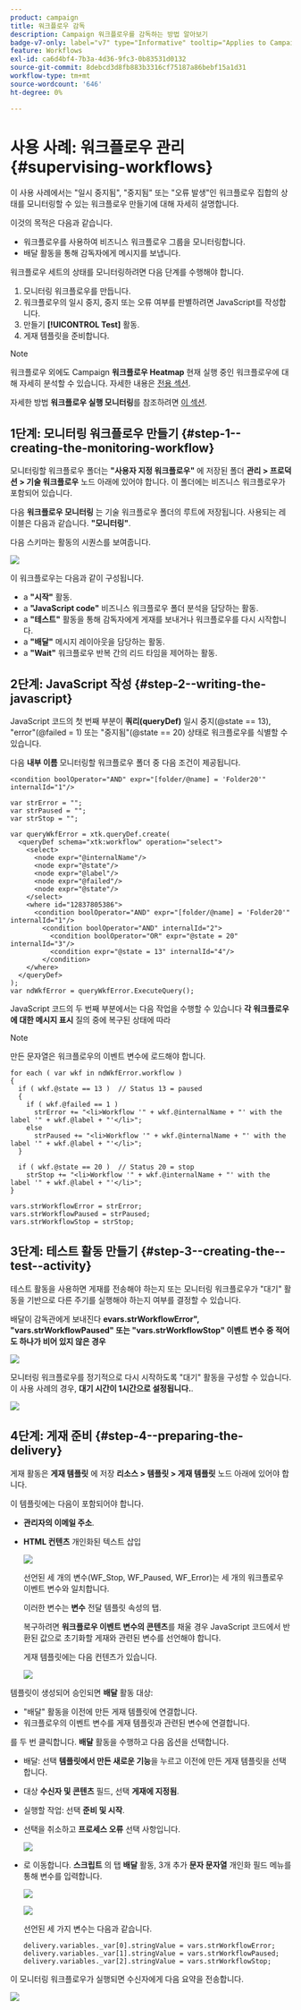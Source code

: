 ```yaml
---
product: campaign
title: 워크플로우 감독
description: Campaign 워크플로우를 감독하는 방법 알아보기
badge-v7-only: label="v7" type="Informative" tooltip="Applies to Campaign Classic v7 only"
feature: Workflows
exl-id: ca6d4bf4-7b3a-4d36-9fc3-0b83531d0132
source-git-commit: 8debcd3d8fb883b3316cf75187a86bebf15a1d31
workflow-type: tm+mt
source-wordcount: '646'
ht-degree: 0%

---
```


# 사용 사례: 워크플로우 관리{#supervising-workflows}



이 사용 사례에서는 &quot;일시 중지됨&quot;, &quot;중지됨&quot; 또는 &quot;오류 발생&quot;인 워크플로우 집합의 상태를 모니터링할 수 있는 워크플로우 만들기에 대해 자세히 설명합니다.

이것의 목적은 다음과 같습니다.

* 워크플로우를 사용하여 비즈니스 워크플로우 그룹을 모니터링합니다.
* 배달 활동을 통해 감독자에게 메시지를 보냅니다.

워크플로우 세트의 상태를 모니터링하려면 다음 단계를 수행해야 합니다.

1. 모니터링 워크플로우를 만듭니다.
1. 워크플로우의 일시 중지, 중지 또는 오류 여부를 판별하려면 JavaScript를 작성합니다.
1. 만들기 **[!UICONTROL Test]** 활동.
1. 게재 템플릿을 준비합니다.

>[!NOTE]
>
>워크플로우 외에도 Campaign **워크플로우 Heatmap** 현재 실행 중인 워크플로우에 대해 자세히 분석할 수 있습니다. 자세한 내용은 [전용 섹션](heatmap.md).
>
>자세한 방법 **워크플로우 실행 모니터링**&#x200B;를 참조하려면 [이 섹션](monitoring-workflow-execution.md).

## 1단계: 모니터링 워크플로우 만들기 {#step-1--creating-the-monitoring-workflow}

모니터링할 워크플로우 폴더는 **&quot;사용자 지정 워크플로우&quot;** 에 저장된 폴더 **관리 > 프로덕션 > 기술 워크플로우** 노드 아래에 있어야 합니다. 이 폴더에는 비즈니스 워크플로우가 포함되어 있습니다.

다음 **워크플로우 모니터링** 는 기술 워크플로우 폴더의 루트에 저장됩니다. 사용되는 레이블은 다음과 같습니다. **&quot;모니터링&quot;**.

다음 스키마는 활동의 시퀀스를 보여줍니다.

![](assets/uc_monitoring_workflow_overview.png)

이 워크플로우는 다음과 같이 구성됩니다.

* a **&quot;시작&quot;** 활동.
* a **&quot;JavaScript code&quot;** 비즈니스 워크플로우 폴더 분석을 담당하는 활동.
* a **&quot;테스트&quot;** 활동을 통해 감독자에게 게재를 보내거나 워크플로우를 다시 시작합니다.
* a **&quot;배달&quot;** 메시지 레이아웃을 담당하는 활동.
* a **&quot;Wait&quot;** 워크플로우 반복 간의 리드 타임을 제어하는 활동.

## 2단계: JavaScript 작성 {#step-2--writing-the-javascript}

JavaScript 코드의 첫 번째 부분이 **쿼리(queryDef)** 일시 중지(@state == 13), &quot;error&quot;(@failed = 1) 또는 &quot;중지됨&quot;(@state == 20) 상태로 워크플로우를 식별할 수 있습니다.

다음 **내부 이름** 모니터링할 워크플로우 폴더 중 다음 조건이 제공됩니다.

```
<condition boolOperator="AND" expr="[folder/@name] = 'Folder20'" internalId="1"/>
```

```
var strError = "";
var strPaused = "";
var strStop = "";

var queryWkfError = xtk.queryDef.create(
  <queryDef schema="xtk:workflow" operation="select">
    <select>
      <node expr="@internalName"/>
      <node expr="@state"/>
      <node expr="@label"/>
      <node expr="@failed"/>
      <node expr="@state"/>   
    </select>
    <where id="12837805386">
      <condition boolOperator="AND" expr="[folder/@name] = 'Folder20'" internalId="1"/>
        <condition boolOperator="AND" internalId="2">
          <condition boolOperator="OR" expr="@state = 20" internalId="3"/>
          <condition expr="@state = 13" internalId="4"/>
        </condition>  
    </where>
  </queryDef>
);
var ndWkfError = queryWkfError.ExecuteQuery(); 
```

JavaScript 코드의 두 번째 부분에서는 다음 작업을 수행할 수 있습니다 **각 워크플로우에 대한 메시지 표시** 질의 중에 복구된 상태에 따라

>[!NOTE]
>
>만든 문자열은 워크플로우의 이벤트 변수에 로드해야 합니다.

```
for each ( var wkf in ndWkfError.workflow ) 
{
  if ( wkf.@state == 13 )  // Status 13 = paused
  {
    if ( wkf.@failed == 1 )
      strError += "<li>Workflow '" + wkf.@internalName + "' with the label '" + wkf.@label + "'</li>";
    else
      strPaused += "<li>Workflow '" + wkf.@internalName + "' with the label '" + wkf.@label + "'</li>";
  }
  
  if ( wkf.@state == 20 )  // Status 20 = stop
    strStop += "<li>Workflow '" + wkf.@internalName + "' with the label '" + wkf.@label + "'</li>";
}

vars.strWorkflowError = strError;
vars.strWorkflowPaused = strPaused;
vars.strWorkflowStop = strStop;
```

## 3단계: 테스트 활동 만들기 {#step-3--creating-the--test--activity}

테스트 활동을 사용하면 게재를 전송해야 하는지 또는 모니터링 워크플로우가 &quot;대기&quot; 활동을 기반으로 다른 주기를 실행해야 하는지 여부를 결정할 수 있습니다.

배달이 감독관에게 보내진다 **evars.strWorkflowError&quot;, &quot;vars.strWorkflowPaused&quot; 또는 &quot;vars.strWorkflowStop&quot; 이벤트 변수 중 적어도 하나가 비어 있지 않은 경우**

![](assets/uc_monitoring_workflow_test.png)

모니터링 워크플로우를 정기적으로 다시 시작하도록 &quot;대기&quot; 활동을 구성할 수 있습니다. 이 사용 사례의 경우, **대기 시간이 1시간으로 설정됩니다.**.

![](assets/uc_monitoring_workflow_attente.png)

## 4단계: 게재 준비 {#step-4--preparing-the-delivery}

게재 활동은 **게재 템플릿** 에 저장 **리소스 > 템플릿 > 게재 템플릿** 노드 아래에 있어야 합니다.

이 템플릿에는 다음이 포함되어야 합니다.

* **관리자의 이메일 주소**.
* **HTML 컨텐츠** 개인화된 텍스트 삽입

   ![](assets/uc_monitoring_workflow_variables_diffusion.png)

   선언된 세 개의 변수(WF_Stop, WF_Paused, WF_Error)는 세 개의 워크플로우 이벤트 변수와 일치합니다.

   이러한 변수는 **변수** 전달 템플릿 속성의 탭.

   복구하려면 **워크플로우 이벤트 변수의 콘텐츠**&#x200B;를 채울 경우 JavaScript 코드에서 반환된 값으로 초기화할 게재와 관련된 변수를 선언해야 합니다.

   게재 템플릿에는 다음 컨텐츠가 있습니다.

   ![](assets/uc_monitoring_workflow_model_diffusion.png)

템플릿이 생성되어 승인되면 **배달** 활동 대상:

* &quot;배달&quot; 활동을 이전에 만든 게재 템플릿에 연결합니다.
* 워크플로우의 이벤트 변수를 게재 템플릿과 관련된 변수에 연결합니다.

를 두 번 클릭합니다. **배달** 활동을 수행하고 다음 옵션을 선택합니다.

* 배달: 선택 **템플릿에서 만든 새로운 기능**&#x200B;을 누르고 이전에 만든 게재 템플릿을 선택합니다.
* 대상 **수신자 및 콘텐츠** 필드, 선택 **게재에 지정됨**.
* 실행할 작업: 선택 **준비 및 시작**.
* 선택을 취소하고 **프로세스 오류** 선택 사항입니다.

   ![](assets/uc_monitoring_workflow_optionmodel.png)

* 로 이동합니다. **스크립트** 의 탭 **배달** 활동, 3개 추가 **문자 문자열** 개인화 필드 메뉴를 통해 변수를 입력합니다.

   ![](assets/uc_monitoring_workflow_selectlinkvariables.png)

   ![](assets/uc_monitoring_workflow_linkvariables.png)

   선언된 세 가지 변수는 다음과 같습니다.

   ```
   delivery.variables._var[0].stringValue = vars.strWorkflowError;
   delivery.variables._var[1].stringValue = vars.strWorkflowPaused;
   delivery.variables._var[2].stringValue = vars.strWorkflowStop; 
   ```

이 모니터링 워크플로우가 실행되면 수신자에게 다음 요약을 전송합니다.

![](assets/uc_monitoring_workflow_mailfinal.png)
